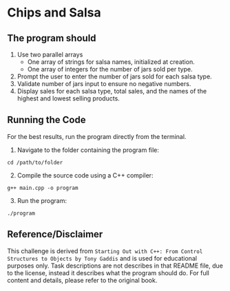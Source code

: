 # Chips and Salsa

## The program should
1. Use two parallel arrays
    - One array of strings for salsa names, initialized at creation.
    - One array of integers for the number of jars sold per type.
2. Prompt the user to enter the number of jars sold for each salsa type.
3. Validate number of jars input to ensure no negative numbers.
4. Display sales for each salsa type, total sales, and the names of the highest and lowest selling products.

## Running the Code
For the best results, run the program directly from the terminal.

1. Navigate to the folder containing the program file:
```
cd /path/to/folder
```
2. Compile the source code using a C++ compiler:
```
g++ main.cpp -o program
```
3. Run the program:
```
./program
```

## Reference/Disclaimer
This challenge is derived from `Starting Out with C++: From Control Structures to Objects by Tony Gaddis` and is used for educational purposes only. Task descriptions are not describes in that README file, due to the license, instead it describes what the program should do. For full content and details, please refer to the original book.